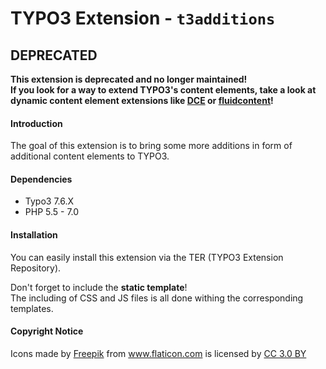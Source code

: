 # TYPO3 Extension - ``t3additions``

## DEPRECATED
**This extension is deprecated and no longer maintained!  
If you look for a way to extend TYPO3's content elements, take a look at dynamic content element extensions like [DCE](https://bitbucket.org/ArminVieweg/dce/overview) or [fluidcontent](https://github.com/FluidTYPO3/fluidcontent)!**

#### Introduction
The goal of this extension is to bring some more additions in form of additional content elements to TYPO3.

#### Dependencies
- Typo3 7.6.X
- PHP 5.5 - 7.0

#### Installation
You can easily install this extension via the TER (TYPO3 Extension Repository).  

Don't forget to include the **static template**!  
The including of CSS and JS files is all done withing the corresponding templates.

#### Copyright Notice
Icons made by <a href="http://www.freepik.com" title="Freepik">Freepik</a> from <a href="http://www.flaticon.com" title="Flaticon">www.flaticon.com</a> is licensed by <a href="http://creativecommons.org/licenses/by/3.0/" title="Creative Commons BY 3.0" target="_blank">CC 3.0 BY</a>
